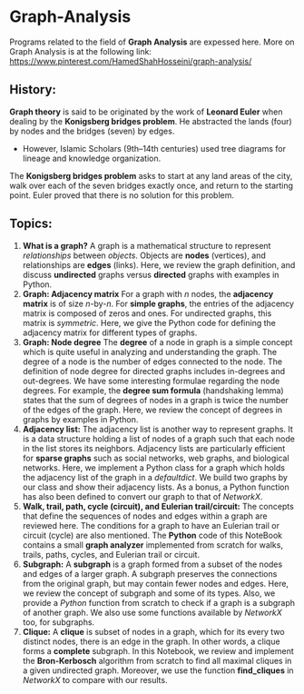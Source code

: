 # Graph-Analysis 
Programs related to the field of **Graph Analysis** are expessed here. More on Graph Analysis is at the following link:
https://www.pinterest.com/HamedShahHosseini/graph-analysis/
## History:
**Graph theory** is said to be originated by the work of **Leonard Euler** when dealing by the **Konigsberg bridges problem**. He abstracted the lands (four) by nodes and the bridges (seven) by edges. 
 - However, Islamic Scholars (9th–14th centuries) used tree diagrams for lineage and knowledge organization.

The **Konigsberg bridges problem** asks to start at any land areas of the city, walk over each of the seven bridges exactly once, and return to the starting point. Euler proved that there is no solution for this problem.  
## Topics:
1) **What is a graph?** A graph is a mathematical structure to represent *relationships* between *objects*. Objects are **nodes** (vertices), and relationships are **edges** (links). 
Here, we review the graph definition, and discuss **undirected** graphs versus **directed** graphs with examples in Python.
2) **Graph: Adjacency matrix** For a graph with *n* nodes, the **adjacency matrix** is of size *n*-by-*n*. For **simple graphs**, the entries of the adjacency matrix is composed of zeros and ones. For undirected graphs, this matrix is *symmetric*.
Here, we give the Python code for defining the adjacency matrix for different types of graphs.
3) **Graph: Node degree** The **degree** of a node in graph is a simple concept which is quite useful in analyzing and understanding the graph. The degree of a node is the number of edges connected to the node. The definition of node degree for directed graphs includes in-degrees and out-degrees. 
We have some interesting formulae regarding the node degrees. For example, the **degree sum formula** (handshaking lemma) states that the sum of degrees of nodes in a graph is twice the number of the edges of the graph. 
Here, we review the concept of degrees in graphs by examples in Python.
4) **Adjacency list:** The adjacency list is another way to represent graphs. It is a data structure holding a list of nodes of a graph such that each node in the list stores its neighbors. Adjacency lists are particularly efficient for **sparse graphs** such as social networks, web graphs, and biological networks.
Here, we implement a Python class for a graph which holds the adjacency list of the graph in a *defaultdict*. We build two graphs by our class and show their adjacency lists. As a bonus, a Python function has also been defined to convert our graph to that of *NetworkX*. 
5) **Walk, trail, path, cycle (circuit), and Eulerian trail/circuit:** The concepts that define the sequences of nodes and edges within a graph are reviewed here. The conditions for a graph to have an Eulerian trail or circuit (cycle) are also mentioned.
The **Python** code of this NoteBook contains a small **graph analyzer** implemented from scratch for walks, trails, paths, cycles, and Eulerian trail or circuit.
6) **Subgraph:** A **subgraph** is a graph formed from a subset of the nodes and edges of a larger graph. A subgraph preserves the connections from the original graph, but may contain fewer nodes and edges. 
Here, we review the concept of subgraph and some of its types. Also, we provide a *Python* function from scratch to check if a graph is a subgraph of another graph. We also use some functions available by *NetworkX* too, for subgraphs. 
7) **Clique:** A **clique** is subset of nodes in a graph, which for its every two distinct nodes, there is an edge in the graph. In other words, a clique forms a **complete** subgraph.
In this Notebook, we review and implement the **Bron-Kerbosch** algorithm from scratch to find all maximal cliques in a given undirected graph. Moreover, we use the function **find_cliques** in *NetworkX* to compare with our results.